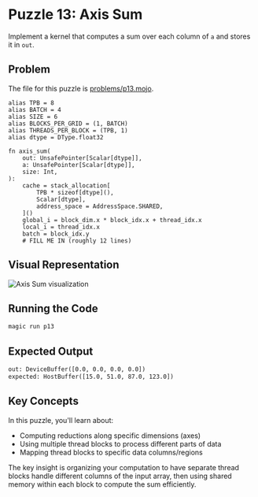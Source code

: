 # Puzzle 13: Axis Sum

Implement a kernel that computes a sum over each column of `a` and stores it in `out`.

## Problem

The file for this puzzle is [problems/p13.mojo](../problems/p13.mojo).

```mojo
alias TPB = 8
alias BATCH = 4
alias SIZE = 6
alias BLOCKS_PER_GRID = (1, BATCH)
alias THREADS_PER_BLOCK = (TPB, 1)
alias dtype = DType.float32

fn axis_sum(
    out: UnsafePointer[Scalar[dtype]],
    a: UnsafePointer[Scalar[dtype]],
    size: Int,
):
    cache = stack_allocation[
        TPB * sizeof[dtype](),
        Scalar[dtype],
        address_space = AddressSpace.SHARED,
    ]()
    global_i = block_dim.x * block_idx.x + thread_idx.x
    local_i = thread_idx.x
    batch = block_idx.y
    # FILL ME IN (roughly 12 lines)
```

## Visual Representation

![Axis Sum visualization](https://raw.githubusercontent.com/srush/GPU-Puzzles/main/GPU_puzzlers_files/GPU_puzzlers_64_1.svg)

## Running the Code

```bash
magic run p13
```

## Expected Output

```txt
out: DeviceBuffer([0.0, 0.0, 0.0, 0.0])
expected: HostBuffer([15.0, 51.0, 87.0, 123.0])
```

## Key Concepts

In this puzzle, you'll learn about:
- Computing reductions along specific dimensions (axes)
- Using multiple thread blocks to process different parts of data
- Mapping thread blocks to specific data columns/regions

The key insight is organizing your computation to have separate thread blocks handle different columns of the input array, then using shared memory within each block to compute the sum efficiently.
